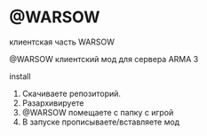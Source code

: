 # @WARSOW
клиентская часть WARSOW

@WARSOW клиентский мод для сервера ARMA 3

install
1. Скачиваете репозиторий.
2. Разархивируете
3. @WARSOW помещаете с папку с игрой
4. В запуске прописываете/вставляете мод
